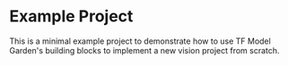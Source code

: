 # Example Project

This is a minimal example project to demonstrate how to use TF Model Garden's
building blocks to implement a new vision project from scratch.
